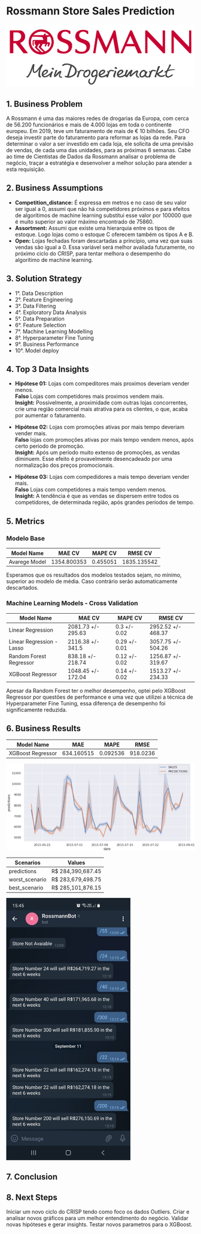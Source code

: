 # Rossmann Store Sales Prediction

![alt text](https://github.com/VictorTerror/DataScience_Em_Producao/blob/main/img/rossmann.png?raw=True)


## **1. Business Problem**

A Rossmann é uma das maiores redes de drogarias da Europa, com cerca de 56.200 funcionários e mais de 4.000 lojas em toda o continente europeu. Em 2019, teve um faturamento de mais de € 10 bilhões. Seu CFO deseja investir parte do faturamento para reformar as lojas da rede. Para determinar o valor a ser investido em cada loja, ele solicita de uma previsão de vendas, de cada uma das unidades, para as próximas 6 semanas. Cabe ao time de Cientistas de Dados da Rossmann analisar o problema de negócio, traçar a estratégia e desenvolver a melhor solução para atender a esta requisição.



## **2. Business Assumptions**

* **Competition_distance:** É expressa em metros e no caso de seu valor ser igual a 0, assumi que não há competidores próximos e para efeitos de algorítimos de machine learning substitui esse valor por 100000 que é muito superior ao valor máximo encontrado de 75860.
* **Assortment:** Assumi que existe uma hierarquia entre os tipos de estoque. Logo lojas como o estoque C oferecem também os tipos A e B.
* **Open:** Lojas fechadas foram descartadas a principio, uma vez que suas vendas são igual a 0. Essa variável será melhor avaliada futuramente, no próximo ciclo do CRISP, para tentar melhora o desempenho do algorítimo de machine learning.


## **3. Solution Strategy**

* 1°. Data Description
* 2°. Feature Engineering
* 3°. Data Filtering
* 4°. Exploratory Data Analysis
* 5°. Data Preparation
* 6°. Feature Selection
* 7°. Machine Learning Modelling
* 8°. Hyperparameter Fine Tuning
* 9°. Business Performance
* 10°. Model deploy


## **4. Top 3 Data Insights**
* **Hipótese 01:** Lojas com compeditores mais proximos deveriam vender menos.<br/>
  **Falso** Lojas com competidores mais proximos vendem mais.<br/>
  **Insight:** Possivelmente, a proximidade com outras lojas concorrentes, crie uma região comercial mais atrativa para os clientes, o que, acaba por aumentar o faturamento. <br/>
  
* **Hipótese 02:** Lojas com promoções ativas por mais tempo deveriam vender mais.<br/>
  **Falso** lojas com promoções ativas por mais tempo vendem menos, após certo periodo de promoção.<br/>
  **Insight:** Após um periodo muito extenso de promoções, as vendas diminuem. Esse efeito é provavelmente desencadeado por uma normalização dos preços promocionais.<br/>

* **Hipótese 03:** Lojas com compedidores a mais tempo deveriam vender mais.<br/>
  **Falso** Lojas com competidores a mais tempo vendem menos.<br/>
  **Insight:** A tendência é que as vendas se dispersem entre todos os competidores, de determinada região, após grandes períodos de tempo.


## **5. Metrics**

### Modelo Base
Model Name	| MAE CV	| MAPE CV	| RMSE CV
---------- | ------ | ------- | -------
Avarege Model |	1354.800353	| 0.455051	| 1835.135542

Esperamos que os resultados dos modelos testados sejam, no mínimo, superior ao modelo de média. Caso contrário serão automaticamente descartados.
<br/>

###  Machine Learning Models - Cross Validation
Model Name	| MAE CV	| MAPE CV	| RMSE CV
---------- | ------ | ------- | -------
Linear Regression |	2081.73 +/- 295.63	| 0.3 +/- 0.02	| 2952.52 +/- 468.37
Linear Regression - Lasso	| 2116.38 +/- 341.5	 | 0.29 +/- 0.01	 | 3057.75 +/- 504.26
Random Forest Regressor |	838.18 +/- 218.74	| 0.12 +/- 0.02	| 1256.87 +/- 319.67
XGBoost Regressor	| 1048.45 +/- 172.04	| 0.14 +/- 0.02	| 1513.27 +/- 234.33

Apesar da Random Forest ter o melhor desempenho, optei pelo XGBoost Regressor por questões de performance e uma vez que utilizei a técnica de Hyperparameter Fine Tuning, essa diferença de desempenho foi significamente reduzida.


## **6. Business Results**  

Model Name	| MAE |	MAPE	| RMSE
---------- | ------ | ------- | -------
XGBoost Regressor	| 634.160515	| 0.092536	| 918.0236


![alt text](https://github.com/VictorTerror/DataScience_Em_Producao/blob/main/img/MLresultsX.png?raw=True)

Scenarios	| Values	|
---------- | ------ |
predictions |	R$ 284,390,687.45
worst_scenario |	R$ 283,679,498.75
best_scenario	| R$ 285,101,876.15



<img height="700em" src="https://github.com/VictorTerror/DataScience_Em_Producao/blob/main/img/Telegrambot.jpeg?raw=True"/>

## **7. Conclusion**


## **8. Next Steps**
Iniciar um novo ciclo do CRISP tendo como foco os dados Outliers.
Criar e analisar novos gráficos para um melhor entendimento do negócio.
Validar novas hipóteses e gerar insights.
Testar novos parametros para o XGBoost.




